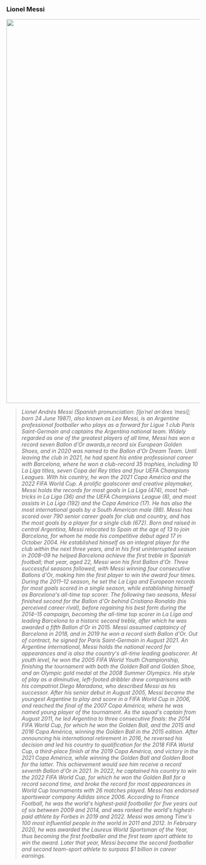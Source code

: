 ### Lionel Messi

<img src="https://user-images.githubusercontent.com/122423840/212575859-3841e9cf-6769-4ef7-a85e-684f98fe5f07.png" width="1000" height="">

> *Lionel Andrés Messi (Spanish pronunciation: [ljoˈnel anˈdɾes ˈmesi]; born 24 June 1987), also known as Leo Messi, is an Argentine professional footballer who plays as a forward for Ligue 1 club Paris Saint-Germain and captains the Argentina national team. Widely regarded as one of the greatest players of all time, Messi has won a record seven Ballon d'Or awards,a record six European Golden Shoes, and in 2020 was named to the Ballon d'Or Dream Team. Until leaving the club in 2021, he had spent his entire professional career with Barcelona, where he won a club-record 35 trophies, including 10 La Liga titles, seven Copa del Rey titles and four UEFA Champions Leagues. With his country, he won the 2021 Copa América and the 2022 FIFA World Cup. A prolific goalscorer and creative playmaker, Messi holds the records for most goals in La Liga (474), most hat-tricks in La Liga (36) and the UEFA Champions League (8), and most assists in La Liga (192) and the Copa América (17). He has also the most international goals by a South American male (98). Messi has scored over 790 senior career goals for club and country, and has the most goals by a player for a single club (672).
Born and raised in central Argentina, Messi relocated to Spain at the age of 13 to join Barcelona, for whom he made his competitive debut aged 17 in October 2004. He established himself as an integral player for the club within the next three years, and in his first uninterrupted season in 2008–09 he helped Barcelona achieve the first treble in Spanish football; that year, aged 22, Messi won his first Ballon d'Or. Three successful seasons followed, with Messi winning four consecutive Ballons d'Or, making him the first player to win the award four times. During the 2011–12 season, he set the La Liga and European records for most goals scored in a single season, while establishing himself as Barcelona's all-time top scorer. The following two seasons, Messi finished second for the Ballon d'Or behind Cristiano Ronaldo (his perceived career rival), before regaining his best form during the 2014–15 campaign, becoming the all-time top scorer in La Liga and leading Barcelona to a historic second treble, after which he was awarded a fifth Ballon d'Or in 2015. Messi assumed captaincy of Barcelona in 2018, and in 2019 he won a record sixth Ballon d'Or. Out of contract, he signed for Paris Saint-Germain in August 2021.
An Argentine international, Messi holds the national record for appearances and is also the country's all-time leading goalscorer. At youth level, he won the 2005 FIFA World Youth Championship, finishing the tournament with both the Golden Ball and Golden Shoe, and an Olympic gold medal at the 2008 Summer Olympics. His style of play as a diminutive, left-footed dribbler drew comparisons with his compatriot Diego Maradona, who described Messi as his successor. After his senior debut in August 2005, Messi became the youngest Argentine to play and score in a FIFA World Cup in 2006, and reached the final of the 2007 Copa América, where he was named young player of the tournament. As the squad's captain from August 2011, he led Argentina to three consecutive finals: the 2014 FIFA World Cup, for which he won the Golden Ball, and the 2015 and 2016 Copa América, winning the Golden Ball in the 2015 edition. After announcing his international retirement in 2016, he reversed his decision and led his country to qualification for the 2018 FIFA World Cup, a third-place finish at the 2019 Copa América, and victory in the 2021 Copa América, while winning the Golden Ball and Golden Boot for the latter. This achievement would see him receive a record seventh Ballon d'Or in 2021. In 2022, he captained his country to win the 2022 FIFA World Cup, for which he won the Golden Ball for a record second time, and broke the record for most appearances in World Cup tournaments with 26 matches played.
Messi has endorsed sportswear company Adidas since 2006. According to France Football, he was the world's highest-paid footballer for five years out of six between 2009 and 2014, and was ranked the world's highest-paid athlete by Forbes in 2019 and 2022. Messi was among Time's 100 most influential people in the world in 2011 and 2012. In February 2020, he was awarded the Laureus World Sportsman of the Year, thus becoming the first footballer and the first team sport athlete to win the award. Later that year, Messi became the second footballer and second team-sport athlete to surpass $1 billion in career earnings.*












